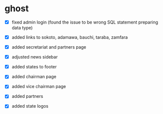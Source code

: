 # ghost

* [x] fixed admin login (found the issue to be wrong SQL statement preparing data type)

* [x] added links to sokoto, adamawa, bauchi, taraba, zamfara

* [x] added secretariat and partners page

* [x] adjusted news sidebar

* [x] added states to footer

* [x] added chairman page

* [x] added vice chairman page

* [x] added partners

* [x] added state logos
